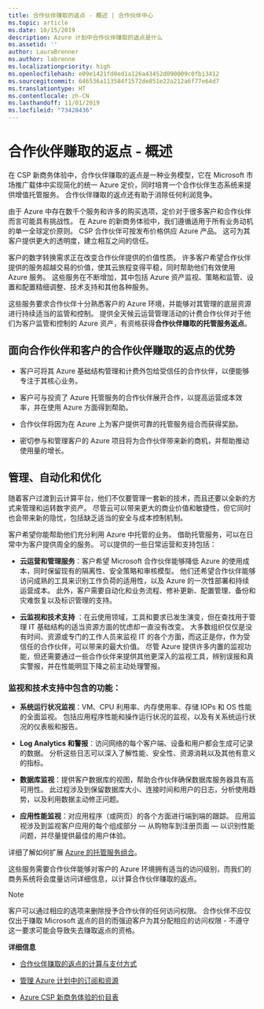 ```yaml
---
title: 合作伙伴赚取的返点 - 概述 | 合作伙伴中心
ms.topic: article
ms.date: 10/15/2019
description: Azure 计划中合作伙伴赚取的返点是什么
ms.assetid: ''
author: LauraBrenner
ms.author: labrenne
ms.localizationpriority: high
ms.openlocfilehash: e09e1421fd0ed1a126a43452d090009c0fb13412
ms.sourcegitcommit: 646536a113584f1572de851e22a212a6f77e64d7
ms.translationtype: HT
ms.contentlocale: zh-CN
ms.lasthandoff: 11/01/2019
ms.locfileid: "73428436"
---
```

# <a name="partner-earned-credit---overview"></a>合作伙伴赚取的返点 - 概述

在 CSP 新商务体验中，合作伙伴赚取的返点是一种业务模型，它在 Microsoft 市场推广载体中实现简化的统一 Azure 定价，同时培育一个合作伙伴生态系统来提供增值托管服务。 合作伙伴赚取的返点还有助于消除任何利润竞争。 

由于 Azure 中存在数千个服务和许多的购买选项，定价对于很多客户和合作伙伴而言可能具有挑战性。 在 Azure 的新商务体验中，我们遵循适用于所有业务动机的单一全球定价原则。 CSP 合作伙伴可按发布价格供应 Azure 产品。 这可为其客户提供更大的透明度，建立相互之间的信任。 

客户的数字转换需求正在改变合作伙伴提供的价值性质。 许多客户希望合作伙伴提供的服务超越交易的价值，使其云旅程变得平稳，同时帮助他们有效使用 Azure 服务。 这些服务在不断增加，其中包括 Azure 资产监视、策略和监管、设置和配置精细调整、技术支持和其他各种服务。 


这些服务要求合作伙伴十分熟悉客户的 Azure 环境，并能够对其管理的底层资源进行持续适当的监管和控制。 提供全天候云运营管理活动的计费合作伙伴对于他们为客户监管和控制的 Azure 资产，有资格获得**合作伙伴赚取的托管服务返点**。 


## <a name="benefits-of-the-partner-earned-credit-for-partners-and-customers"></a>面向合作伙伴和客户的合作伙伴赚取的返点的优势

- 客户可将其 Azure 基础结构管理和计费外包给受信任的合作伙伴，以便能够专注于其核心业务。

- 客户可与投资了 Azure 托管服务的合作伙伴展开合作，以提高运营成本效率，并在使用 Azure 方面得到帮助。

- 合作伙伴将因为在 Azure 上为客户提供可靠的托管服务组合而获得奖励。  

- 密切参与和管理客户的 Azure 项目将为合作伙伴带来新的商机，并帮助推动使用量的增长。 


## <a name="manage-automate-and-optimize"></a>管理、自动化和优化

随着客户过渡到云计算平台，他们不仅要管理一套新的技术，而且还要以全新的方式来管理和运转数字资产。 尽管云可以带来更大的商业价值和敏捷性，但它同时也会带来新的隐忧，包括缺乏适当的安全与成本控制机制。 

客户希望你能帮助他们充分利用 Azure 中托管的业务。 借助托管服务，可以在日常中为客户提供周全的服务。 可以提供的一些日常运营和支持包括：


- **云运营和管理服务**：客户希望 Microsoft 合作伙伴能够降低 Azure 的使用成本，同时保留现有的隔离性、安全策略和审核模型。 他们还希望合作伙伴能够访问成熟的工具来识别工作负荷的适用性，以及 Azure 的一次性部署和持续运营成本。 此外，客户需要自动化和业务流程、修补更新、配置管理、备份和灾难恢复以及标识管理的支持。 

- **云监视和技术支持** ：在云使用领域，工具和要求已发生演变，但在查找用于管理 IT 基础结构的适当资源方面的忧虑却一直没有改变。 大多数组织仅仅是没有时间、资源或专门的工作人员来监视 IT 的各个方面，而这正是你，作为受信任的合作伙伴，可以带来的最大价值。 尽管 Azure 提供许多内置的监视功能，但还需要通过一些合作伙伴来提供其他更深入的监视工具，辨别误报和真实警报，并在性能明显下降之前主动处理警报。 


### <a name="included-in-monitoring-and-technical-support"></a>监视和技术支持中包含的功能：

- **系统运行状况监视**：VM、CPU 利用率、内存使用率、存储 IOPs 和 OS 性能的全面监视。 包括应用程序性能和操作运行状况的监视，以及有关系统运行状况的仪表板和报告。

- **Log Analytics 和警报**：访问网络的每个客户端、设备和用户都会生成可记录的数据。 分析这些日志可以深入了解性能、安全性、资源消耗以及其他有意义的指标。

- **数据库监视**：提供客户数据库的视图，帮助合作伙伴确保数据库服务器具有高可用性。 此过程涉及到保留数据库大小、连接时间和用户的日志，分析使用趋势，以及利用数据主动修正问题。

- **应用性能监视**：对应用程序（或网页）的各个方面进行端到端的跟踪。 应用监视涉及到监视客户应用的每个组成部分 — 从购物车到注册页面 — 以识别性能问题，并尽量提供最佳的用户体验。

详细了解如何扩展 [Azure 的托管服务组合](https://partner.microsoft.com/campaigns/cloud-playbooks-thank-you)。

这些服务需要合作伙伴能够对客户的 Azure 环境拥有适当的访问级别，而我们的商务系统将会度量访问详细信息，以计算合作伙伴赚取的返点。  

>[!Note]
>客户可以通过相应的选项来删除授予合作伙伴的任何访问权限。 合作伙伴不应仅仅出于赚取 Microsoft 返点的目的而强迫客户为其分配相应的访问权限 - 不遵守这一要求可能会导致失去赚取返点的资格。

**详细信息**

- [合作伙伴赚取的返点的计算与支付方式](partner-earned-credit-explanation.md)

- [管理 Azure 计划中的订阅和资源](azure-plan-manage.md)

- [Azure CSP 新商务体验的价目表](azure-plan-price-list.md)

